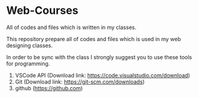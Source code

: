 # Web-Courses
All of codes and files which is written in my classes.

This repository prepare all of codes and files which is used in my web designing classes.

In order to be sync with the class I strongly suggest you to use these tools for programming.
1. VSCode API (Download link: https://code.visualstudio.com/download)
2. Git (Download link: https://git-scm.com/downloads)
3. github (https://github.com)
